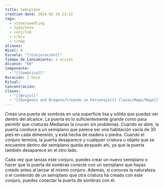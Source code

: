 ```yaml
---
title: Semiplano
creation date: 2024-02-14 23:22
tags:
  - state/seedling
  - type/note
  - conj/lv8
  - c/bru
  - c/mag
aliases: 
Nivel: 8
Escuela: "[[Conjuración]]"
Tiempo_de_Lanzamiento: 1 accion
Alcance: "60"
Componente:
  - "[[Somático]]"
Duración: 1 hora
Ritual: 
Concentración: 
Clases:
  - "[[Brujo]]"
  - "[[Dungeons and Dragons/Creando un Personaje/2) Clases/Mago/Mago]]"
---
```

Creas una puerta de sombras en una superficie lisa y sólida que puedas ver dentro del alcance. La puerta es lo suficientemente grande como para permitir que criaturas Medianas la crucen sin problemas. Cuando se abre, la puerta conduce a un semiplano que parece ser una habitación vacía de 30 pies en cada dimensión, y está hecha de madera o piedra. Cuando el conjuro termina, la puerta desaparece y cualquier criatura u objeto que se encuentre dentro del semiplano queda atrapado ahí, ya que la puerta también desaparece en el otro lado.

Cada vez que lanzas este conjuro, puedes crear un nuevo semiplano o hacer que la puerta de sombras conecte con un semiplano que hayas creado antes al lanzar el mismo conjuro. Además, si conoces la naturaleza o el contenido de un semiplano que otra criatura ha creado con este conjuro, puedes conectar la puerta de sombras con él.
